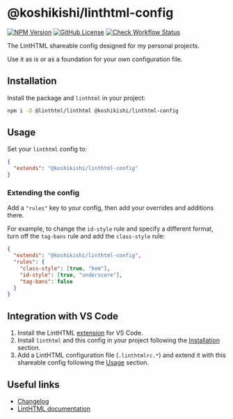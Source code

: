 # @koshikishi/linthtml-config

[![NPM Version][npm-image]][npm-url]
[![GitHub License][license-image]][license-url]
[![Check Workflow Status][workflow-image]][workflow-url]

The LintHTML shareable config designed for my personal projects.

Use it as is or as a foundation for your own configuration file.

## Installation

Install the package and `linthtml` in your project:

```sh
npm i -D @linthtml/linthtml @koshikishi/linthtml-config
```

## Usage

Set your `linthtml` config to:

```json
{
  "extends": "@koshikishi/linthtml-config"
}
```

### Extending the config

Add a `"rules"` key to your config, then add your overrides and additions there.

For example, to change the `id-style` rule and specify a different format, turn off the `tag-bans` rule and add the `class-style` rule:

```json
{
  "extends": "@koshikishi/linthtml-config",
  "rules": {
    "class-style": [true, "bem"],
    "id-style": [true, "underscore"],
    "tag-bans": false
  }
}
```

## Integration with VS Code

1. Install the LintHTML [extension](https://marketplace.visualstudio.com/items?itemName=kamikillerto.vscode-linthtml) for VS Code.
2. Install `linthtml` and this config in your project following the [Installation](#installation) section.
3. Add a LintHTML configuration file (`.linthtmlrc.*`) and extend it with this shareable config following the [Usage](#usage) section.

## Useful links

- [Changelog](CHANGELOG.md)
- [LintHTML documentation](https://linthtml.vercel.app/)

[npm-image]: https://img.shields.io/npm/v/@koshikishi/linthtml-config
[npm-url]: https://www.npmjs.com/package/@koshikishi/linthtml-config
[license-image]: https://img.shields.io/github/license/koshikishi/linthtml-config
[license-url]: https://github.com/koshikishi/linthtml-config/blob/main/LICENSE
[workflow-image]: https://github.com/koshikishi/linthtml-config/actions/workflows/check.yml/badge.svg
[workflow-url]: https://github.com/koshikishi/linthtml-config/actions
